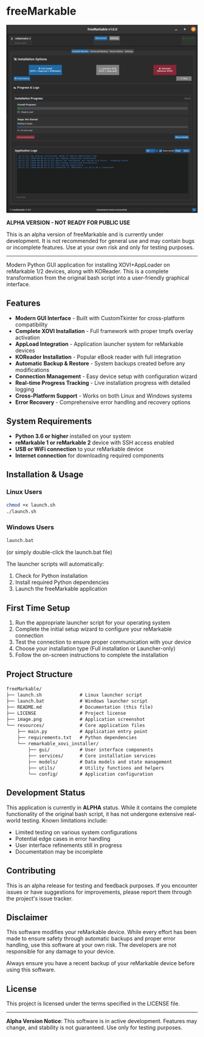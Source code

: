 # freeMarkable

![freeMarkable Interface](image.png)

**ALPHA VERSION - NOT READY FOR PUBLIC USE**

This is an alpha version of freeMarkable and is currently under development. It is not recommended for general use and may contain bugs or incomplete features. Use at your own risk and only for testing purposes.

---

Modern Python GUI application for installing XOVI+AppLoader on reMarkable 1/2 devices, along with KOReader. This is a complete transformation from the original bash script into a user-friendly graphical interface.

## Features

- **Modern GUI Interface** - Built with CustomTkinter for cross-platform compatibility
- **Complete XOVI Installation** - Full framework with proper tmpfs overlay activation
- **AppLoad Integration** - Application launcher system for reMarkable devices
- **KOReader Installation** - Popular eBook reader with full integration
- **Automatic Backup & Restore** - System backups created before any modifications
- **Connection Management** - Easy device setup with configuration wizard
- **Real-time Progress Tracking** - Live installation progress with detailed logging
- **Cross-Platform Support** - Works on both Linux and Windows systems
- **Error Recovery** - Comprehensive error handling and recovery options

## System Requirements

- **Python 3.6 or higher** installed on your system
- **reMarkable 1 or reMarkable 2** device with SSH access enabled
- **USB or WiFi connection** to your reMarkable device
- **Internet connection** for downloading required components

## Installation & Usage

### Linux Users
```bash
chmod +x launch.sh
./launch.sh
```

### Windows Users
```cmd
launch.bat
```
(or simply double-click the launch.bat file)

The launcher scripts will automatically:
1. Check for Python installation
2. Install required Python dependencies
3. Launch the freeMarkable application

## First Time Setup

1. Run the appropriate launcher script for your operating system
2. Complete the initial setup wizard to configure your reMarkable connection
3. Test the connection to ensure proper communication with your device
4. Choose your installation type (Full installation or Launcher-only)
5. Follow the on-screen instructions to complete the installation

## Project Structure

```
freeMarkable/
├── launch.sh              # Linux launcher script
├── launch.bat             # Windows launcher script  
├── README.md              # Documentation (this file)
├── LICENSE                # Project license
├── image.png              # Application screenshot
└── resources/             # Core application files
    ├── main.py            # Application entry point
    ├── requirements.txt   # Python dependencies
    └── remarkable_xovi_installer/
        ├── gui/           # User interface components
        ├── services/      # Core installation services
        ├── models/        # Data models and state management
        ├── utils/         # Utility functions and helpers
        └── config/        # Application configuration
```

## Development Status

This application is currently in **ALPHA** status. While it contains the complete functionality of the original bash script, it has not undergone extensive real-world testing. Known limitations include:

- Limited testing on various system configurations
- Potential edge cases in error handling
- User interface refinements still in progress
- Documentation may be incomplete

## Contributing

This is an alpha release for testing and feedback purposes. If you encounter issues or have suggestions for improvements, please report them through the project's issue tracker.

## Disclaimer

This software modifies your reMarkable device. While every effort has been made to ensure safety through automatic backups and proper error handling, use this software at your own risk. The developers are not responsible for any damage to your device.

Always ensure you have a recent backup of your reMarkable device before using this software.

## License

This project is licensed under the terms specified in the LICENSE file.

---

**Alpha Version Notice**: This software is in active development. Features may change, and stability is not guaranteed. Use only for testing purposes.
